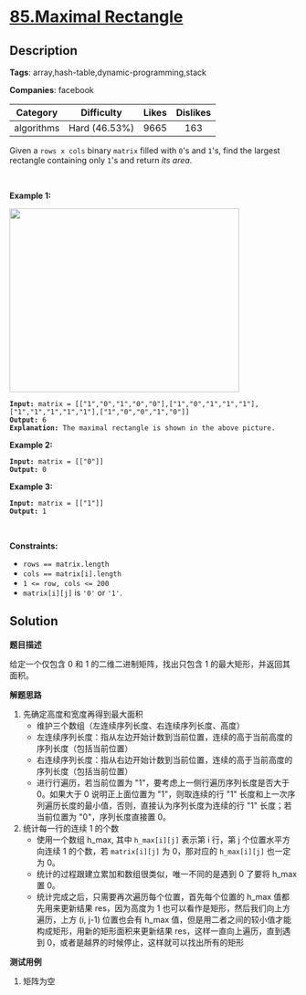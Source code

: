 # [85.Maximal Rectangle](https://leetcode.com/problems/maximal-rectangle/description/)

## Description

**Tags**: array,hash-table,dynamic-programming,stack

**Companies**: facebook

|  Category  |  Difficulty   | Likes | Dislikes |
| :--------: | :-----------: | :---: | :------: |
| algorithms | Hard (46.53%) | 9665  |   163    |

<p>Given a <code>rows x cols</code>&nbsp;binary <code>matrix</code> filled with <code>0</code>&#39;s and <code>1</code>&#39;s, find the largest rectangle containing only <code>1</code>&#39;s and return <em>its area</em>.</p>
<p>&nbsp;</p>
<p><strong class="example">Example 1:</strong></p>
<img alt="" src="https://assets.leetcode.com/uploads/2020/09/14/maximal.jpg" style="width: 402px; height: 322px;" />
<pre><code><strong>Input:</strong> matrix = [[&quot;1&quot;,&quot;0&quot;,&quot;1&quot;,&quot;0&quot;,&quot;0&quot;],[&quot;1&quot;,&quot;0&quot;,&quot;1&quot;,&quot;1&quot;,&quot;1&quot;],[&quot;1&quot;,&quot;1&quot;,&quot;1&quot;,&quot;1&quot;,&quot;1&quot;],[&quot;1&quot;,&quot;0&quot;,&quot;0&quot;,&quot;1&quot;,&quot;0&quot;]]
<strong>Output:</strong> 6
<strong>Explanation:</strong> The maximal rectangle is shown in the above picture.</code></pre>
<p><strong class="example">Example 2:</strong></p>
<pre><code><strong>Input:</strong> matrix = [[&quot;0&quot;]]
<strong>Output:</strong> 0</code></pre>
<p><strong class="example">Example 3:</strong></p>
<pre><code><strong>Input:</strong> matrix = [[&quot;1&quot;]]
<strong>Output:</strong> 1</code></pre>
<p>&nbsp;</p>
<p><strong>Constraints:</strong></p>
<ul>
  <li><code>rows == matrix.length</code></li>
  <li><code>cols == matrix[i].length</code></li>
  <li><code>1 &lt;= row, cols &lt;= 200</code></li>
  <li><code>matrix[i][j]</code> is <code>&#39;0&#39;</code> or <code>&#39;1&#39;</code>.</li>
</ul>

## Solution

**题目描述**

给定一个仅包含 0 和 1 的二维二进制矩阵，找出只包含 1 的最大矩形，并返回其面积。

**解题思路**

1. 先确定高度和宽度再得到最大面积
   - 维护三个数组（左连续序列长度、右连续序列长度、高度）
   - 左连续序列长度：指从左边开始计数到当前位置，连续的高于当前高度的序列长度（包括当前位置）
   - 右连续序列长度：指从右边开始计数到当前位置，连续的高于当前高度的序列长度（包括当前位置）
   - 进行行遍历，若当前位置为 "1"，要考虑上一侧行遍历序列长度是否大于 0。如果大于 0 说明正上面位置为 "1"，则取连续的行 "1" 长度和上一次序列遍历长度的最小值，否则，直接认为序列长度为连续的行 "1" 长度；若当前位置为 "0"，序列长度直接置 0。
2. 统计每一行的连续 1 的个数
   - 使用一个数组 h_max, 其中 `h_max[i][j]` 表示第 i 行，第 j 个位置水平方向连续 1 的个数，若 `matrix[i][j]` 为 0，那对应的 `h_max[i][j]` 也一定为 0。
   - 统计的过程跟建立累加和数组很类似，唯一不同的是遇到 0 了要将 h_max 置 0。
   - 统计完成之后，只需要再次遍历每个位置，首先每个位置的 h_max 值都先用来更新结果 res，因为高度为 1 也可以看作是矩形，然后我们向上方遍历，上方 (i, j-1) 位置也会有 h_max 值，但是用二者之间的较小值才能构成矩形，用新的矩形面积来更新结果 res，这样一直向上遍历，直到遇到 0，或者是越界的时候停止，这样就可以找出所有的矩形

**测试用例**

1. 矩阵为空


